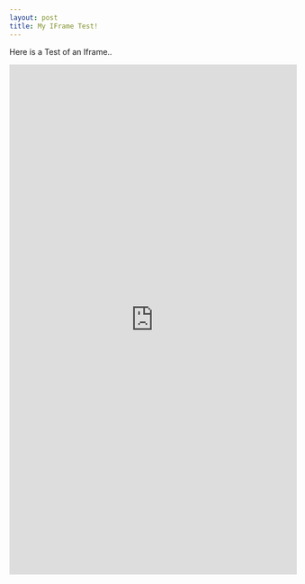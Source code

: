 ```yaml
---
layout: post
title: My IFrame Test!
---
```


Here is a Test of an Iframe..

<iframe frameborder="0" width="511px" height="907px" src="https://apps.gov.powerapps.us/play/e/default-0c67ea0c-1525-4bdc-a933-de879c40811d/a/67d2da28-fb19-4787-beef-c24792a2eed8?tenantId=0c67ea0c-1525-4bdc-a933-de879c40811d&hint=4925bfb9-9187-4afd-a2c7-6f9c709934f7&sourcetime=1743698901184" allow="geolocation; microphone; camera"/>
